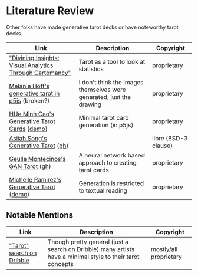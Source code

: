 Literature Review
===

Other folks have made generative tarot decks or have noteworthy
tarot decks.

| Link | Description  | Copyright |
|---|---|---|
| ["Divining Insights: Visual Analytics Through Cartomancy"](https://research.tableau.com/sites/default/files/altchi-tarot-cameraready.pdf) | Tarot as a tool to look at statistics | proprietary |
| [Melanie Hoff's generative tarot in p5js](https://github.com/melaniehoff/generative-tarot-p5js) (broken?) | I don't think the images themselves were generated, just the drawing | proprietary |
| [HUe Minh Cao's Generative Tarot Cards](https://minhcao.info/Tarot) ([demo](https://preview.p5js.org/minhcao/present/CU7KrtV-C))  | Minimal tarot card generation (in p5js) | proprietary |
| [Asiiah Song's Generative Tarot](http://www.exag.org/2019/papers/EXAG_2019_paper_17.pdf) ([gh](https://github.com/julinas/generative-tarot/)) | | libre (BSD-3 clause) |
| [Geulle Montecinos's GAN Tarot](https://guillemontecinos.cl/portfolio/generative-major-arcana-2019/) ([gh](https://github.com/guillemontecinos/itp_spring_2019_electronic_rituals#meditation-2-generative-major-arcana-deck)) | A neural network based approach to creating tarot cards | proprietary |
| [Michelle Ramirez's Generative Tarot](http://michelleramirez.co/portfolio/generative-tarot-text/) ([demo](https://openprocessing.org/sketch/1036285)) | Generation is restricted to textual reading | proprietary |

Notable Mentions
---

| Link |  Description | Copyright  |
|---|---|---|
| ["Tarot" search on Dribble](https://dribbble.com/tags/tarot) | Though pretty general (just a search on Dribble) many artists have a minimal style to their tarot concepts | mostly/all proprietary |



